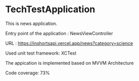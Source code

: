 # TechTestApplication
This is news application.

Entry point of the application : NewsViewController

URL : https://inshortsapi.vercel.app/news?category=science

Used unit test framework: XCTest

The appication is implemented based on MVVM Architecture

Code coverage: 73%

